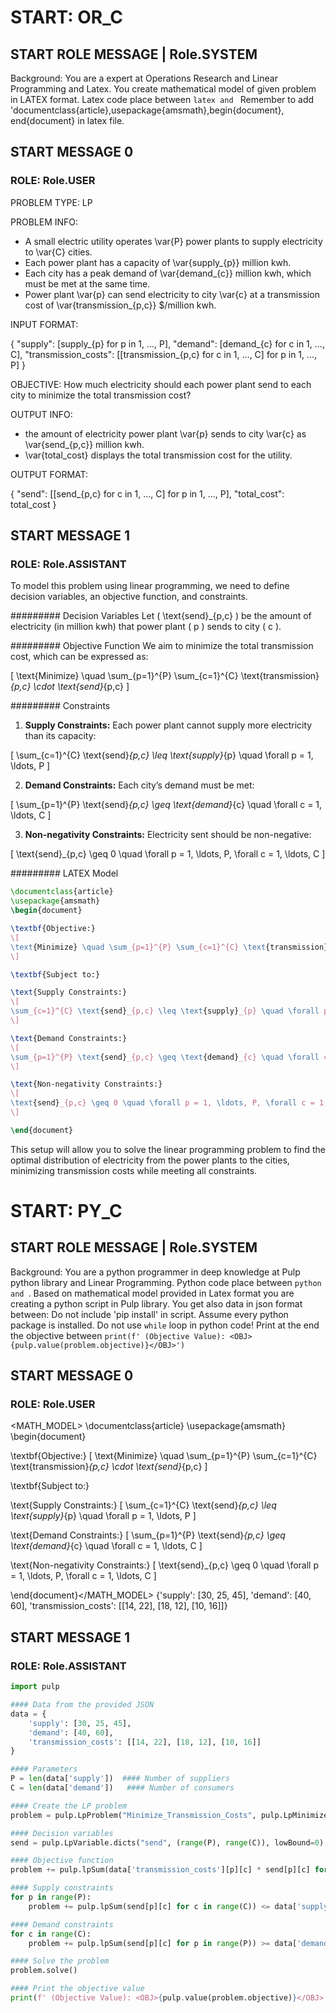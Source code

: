 # START: OR_C 
## START ROLE MESSAGE | Role.SYSTEM 
Background: You are a expert at Operations Research and Linear Programming and Latex. You create mathematical model of given problem in LATEX format. Latex code place between ```latex and ``` Remember to add 'documentclass{article},usepackage{amsmath},begin{document}, end{document} in latex file. 
## START MESSAGE 0 
### ROLE: Role.USER
<DESCRIPTION>
PROBLEM TYPE: LP

PROBLEM INFO:

- A small electric utility operates \var{P} power plants to supply electricity to \var{C} cities.
- Each power plant has a capacity of \var{supply_{p}} million kwh.
- Each city has a peak demand of \var{demand_{c}} million kwh, which must be met at the same time.
- Power plant \var{p} can send electricity to city \var{c} at a transmission cost of \var{transmission_{p,c}} $/million kwh.

INPUT FORMAT: 

{
    "supply": [supply_{p} for p in 1, ..., P],
    "demand": [demand_{c} for c in 1, ..., C],
    "transmission_costs": [[transmission_{p,c} for c in 1, ..., C] for p in 1, ..., P]
}

OBJECTIVE: How much electricity should each power plant send to each city to minimize the total transmission cost?

OUTPUT INFO:

- the amount of electricity power plant \var{p} sends to city \var{c} as \var{send_{p,c}} million kwh.
- \var{total_cost} displays the total transmission cost for the utility.

OUTPUT FORMAT:

{
    "send": [[send_{p,c} for c in 1, ..., C] for p in 1, ..., P],
    "total_cost": total_cost
}

</DESCRIPTION>


## START MESSAGE 1 
### ROLE: Role.ASSISTANT
To model this problem using linear programming, we need to define decision variables, an objective function, and constraints.

######### Decision Variables
Let \( \text{send}_{p,c} \) be the amount of electricity (in million kwh) that power plant \( p \) sends to city \( c \).

######### Objective Function
We aim to minimize the total transmission cost, which can be expressed as:

\[
\text{Minimize} \quad \sum_{p=1}^{P} \sum_{c=1}^{C} \text{transmission}_{p,c} \cdot \text{send}_{p,c}
\]

######### Constraints

1. **Supply Constraints:** Each power plant cannot supply more electricity than its capacity:

\[
\sum_{c=1}^{C} \text{send}_{p,c} \leq \text{supply}_{p} \quad \forall p = 1, \ldots, P
\]

2. **Demand Constraints:** Each city’s demand must be met:

\[
\sum_{p=1}^{P} \text{send}_{p,c} \geq \text{demand}_{c} \quad \forall c = 1, \ldots, C
\]

3. **Non-negativity Constraints:** Electricity sent should be non-negative:

\[
\text{send}_{p,c} \geq 0 \quad \forall p = 1, \ldots, P, \forall c = 1, \ldots, C
\]

######### LATEX Model

```latex
\documentclass{article}
\usepackage{amsmath}
\begin{document}

\textbf{Objective:}
\[
\text{Minimize} \quad \sum_{p=1}^{P} \sum_{c=1}^{C} \text{transmission}_{p,c} \cdot \text{send}_{p,c}
\]

\textbf{Subject to:}

\text{Supply Constraints:}
\[
\sum_{c=1}^{C} \text{send}_{p,c} \leq \text{supply}_{p} \quad \forall p = 1, \ldots, P
\]

\text{Demand Constraints:}
\[
\sum_{p=1}^{P} \text{send}_{p,c} \geq \text{demand}_{c} \quad \forall c = 1, \ldots, C
\]

\text{Non-negativity Constraints:}
\[
\text{send}_{p,c} \geq 0 \quad \forall p = 1, \ldots, P, \forall c = 1, \ldots, C
\]

\end{document}
```

This setup will allow you to solve the linear programming problem to find the optimal distribution of electricity from the power plants to the cities, minimizing transmission costs while meeting all constraints.

# START: PY_C 
## START ROLE MESSAGE | Role.SYSTEM 
Background: You are a python programmer in deep knowledge at Pulp python library and Linear Programming. Python code place between ```python and ```. Based on mathematical model provided in Latex format you are creating a python script in Pulp library. You get also data in json format between: <DATA></DATA> Do not include 'pip install' in script. Assume every python package is installed. Do not use `while` loop in python code! Print at the end the objective between <OBJ></OBJ> `print(f' (Objective Value): <OBJ>{pulp.value(problem.objective)}</OBJ>')` 
## START MESSAGE 0 
### ROLE: Role.USER
<MATH_MODEL>
\documentclass{article}
\usepackage{amsmath}
\begin{document}

\textbf{Objective:}
\[
\text{Minimize} \quad \sum_{p=1}^{P} \sum_{c=1}^{C} \text{transmission}_{p,c} \cdot \text{send}_{p,c}
\]

\textbf{Subject to:}

\text{Supply Constraints:}
\[
\sum_{c=1}^{C} \text{send}_{p,c} \leq \text{supply}_{p} \quad \forall p = 1, \ldots, P
\]

\text{Demand Constraints:}
\[
\sum_{p=1}^{P} \text{send}_{p,c} \geq \text{demand}_{c} \quad \forall c = 1, \ldots, C
\]

\text{Non-negativity Constraints:}
\[
\text{send}_{p,c} \geq 0 \quad \forall p = 1, \ldots, P, \forall c = 1, \ldots, C
\]

\end{document}</MATH_MODEL>
<DATA>
{'supply': [30, 25, 45], 'demand': [40, 60], 'transmission_costs': [[14, 22], [18, 12], [10, 16]]}</DATA>


## START MESSAGE 1 
### ROLE: Role.ASSISTANT
```python
import pulp

#### Data from the provided JSON
data = {
    'supply': [30, 25, 45],
    'demand': [40, 60],
    'transmission_costs': [[14, 22], [18, 12], [10, 16]]
}

#### Parameters
P = len(data['supply'])  #### Number of suppliers
C = len(data['demand'])   #### Number of consumers

#### Create the LP problem
problem = pulp.LpProblem("Minimize_Transmission_Costs", pulp.LpMinimize)

#### Decision variables
send = pulp.LpVariable.dicts("send", (range(P), range(C)), lowBound=0)

#### Objective function
problem += pulp.lpSum(data['transmission_costs'][p][c] * send[p][c] for p in range(P) for c in range(C))

#### Supply constraints
for p in range(P):
    problem += pulp.lpSum(send[p][c] for c in range(C)) <= data['supply'][p]

#### Demand constraints
for c in range(C):
    problem += pulp.lpSum(send[p][c] for p in range(P)) >= data['demand'][c]

#### Solve the problem
problem.solve()

#### Print the objective value
print(f' (Objective Value): <OBJ>{pulp.value(problem.objective)}</OBJ>')
```

